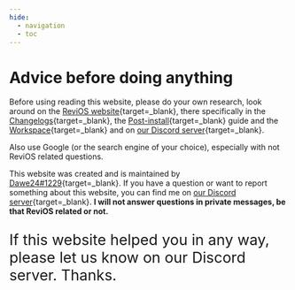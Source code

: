 ```yaml
---
hide:
  - navigation
  - toc
---
```


# Advice before doing anything

Before using reading this website, please do your own research, look around on the [ReviOS website](https://www.revi.cc/){target=_blank}, there specifically in the [Changelogs](https://www.revi.cc/revios/download/changelog){target=_blank}, the [Post-install](https://www.revi.cc/revios/post-install){target=_blank} guide and the [Workspace](https://www.revi.cc/revios/workspace){target=_blank} and on [our Discord server](https://discord.gg/962y4pU){target=_blank}.

Also use Google (or the search engine of your choice), especially with not ReviOS related questions.

This website was created and is maintained by [Dawe24#1229](https://discord.com/users/310497849274007553){target=_blank}. If you have a question or want to report something about this website, you can find me on [our Discord server](https://discord.gg/962y4pU){target=_blank}. **I will not answer questions in private messages, be that ReviOS related or not.**


<p style="font-size: 20pt;">If this website helped you in any way, please let us know on our Discord server. Thanks.</p>
